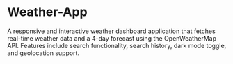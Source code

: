# Weather-App
A responsive and interactive weather dashboard application that fetches real-time weather data and a 4-day forecast using the OpenWeatherMap API. Features include search functionality, search history, dark mode toggle, and geolocation support.
